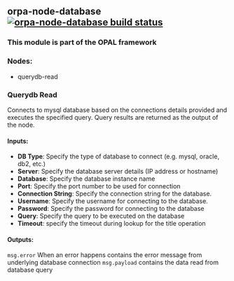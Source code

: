 ## orpa-node-database [![orpa-node-database build status](https://frozen-fortress-98851.herokuapp.com/telligro/orpa-nodes/2/badge?subject=build)](https://travis-ci.org/telligro/orpa-nodes)
### This module is part of the OPAL framework
### Nodes: 
* querydb-read
### Querydb Read
Connects to mysql database based on the connections details provided and executes the specified query. Query results are returned as the output of the node.
#### Inputs:
* **DB Type**: Specify the type of database to connect (e.g. mysql, oracle, db2, etc.)
* **Server**: Specify the database server details (IP address or hostname)
* **Database**: Specify the database instance name
* **Port**: Specify the port number to be used for connection
* **Connection String**: Specify the connection string for the database.
* **Username**: Specify the username for connecting to the database.
* **Password**: Specify the password for connecting to the database
* **Query**: Specify the query to be executed on the database
* **Timeout**: specify the timeout during lookup for the title operation
#### Outputs:
`msg.error` When an error happens contains the error message from underlying database connection
`msg.payload` contains the data read from database query